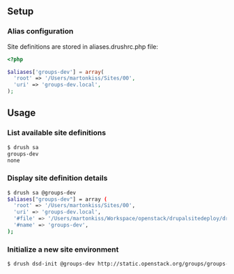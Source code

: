 Setup
-----

### Alias configuration ###

Site definitions are stored in aliases.drushrc.php file:

```php
<?php

$aliases['groups-dev'] = array(
  'root' => '/Users/martonkiss/Sites/00',
  'uri' => 'groups-dev.local',
);
```

Usage
-----

### List available site definitions ###

```bash
$ drush sa
groups-dev
none
```

### Display site definition details ###

```bash
$ drush sa @groups-dev
$aliases["groups-dev"] = array (
  'root' => '/Users/martonkiss/Sites/00',
  'uri' => 'groups-dev.local',
  '#file' => '/Users/martonkiss/Workspace/openstack/drupalsitedeploy/drush/includes/../aliases.drushrc.php',
  '#name' => 'groups-dev',
);
```

### Initialize a new site environment ###

```bash
$ drush dsd-init @groups-dev http://static.openstack.org/groups/groups-dev-20140101-001.tar.gz
```

